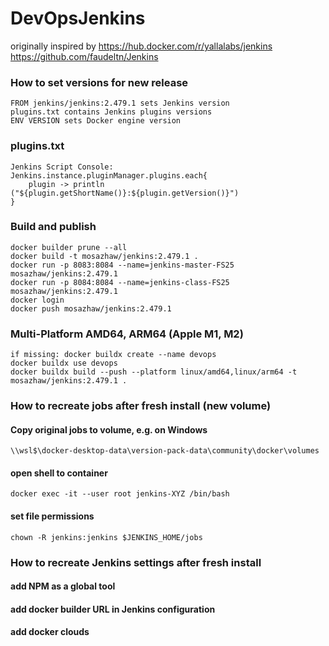 # DevOpsJenkins

originally inspired by 
https://hub.docker.com/r/yallalabs/jenkins
https://github.com/faudeltn/Jenkins

### How to set versions for new release

    FROM jenkins/jenkins:2.479.1 sets Jenkins version
    plugins.txt contains Jenkins plugins versions
    ENV VERSION sets Docker engine version
    
### plugins.txt
    Jenkins Script Console:
    Jenkins.instance.pluginManager.plugins.each{
	    plugin -> println ("${plugin.getShortName()}:${plugin.getVersion()}")
    }

### Build and publish

    docker builder prune --all
    docker build -t mosazhaw/jenkins:2.479.1 .
    docker run -p 8083:8084 --name=jenkins-master-FS25 mosazhaw/jenkins:2.479.1
    docker run -p 8084:8084 --name=jenkins-class-FS25 mosazhaw/jenkins:2.479.1
    docker login
    docker push mosazhaw/jenkins:2.479.1

### Multi-Platform AMD64, ARM64 (Apple M1, M2)
    if missing: docker buildx create --name devops
    docker buildx use devops  
    docker buildx build --push --platform linux/amd64,linux/arm64 -t mosazhaw/jenkins:2.479.1 .

### How to recreate jobs after fresh install (new volume)
#### Copy original jobs to volume, e.g. on Windows 

    \\wsl$\docker-desktop-data\version-pack-data\community\docker\volumes

#### open shell to container 

    docker exec -it --user root jenkins-XYZ /bin/bash

#### set file permissions

    chown -R jenkins:jenkins $JENKINS_HOME/jobs

### How to recreate Jenkins settings after fresh install
#### add NPM as a global tool
#### add docker builder URL in Jenkins configuration
#### add docker clouds

